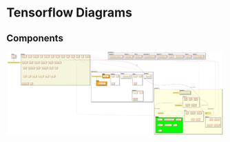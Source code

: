 # Tensorflow Diagrams


## Components
<div align="center">
<img src="components.svg" width=500/>
</div>